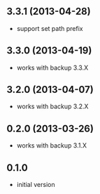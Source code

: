 ## 3.3.1 (2013-04-28)

* support set path prefix

## 3.3.0 (2013-04-19)

* works with backup 3.3.X

## 3.2.0 (2013-04-07)

* works with backup 3.2.X

## 0.2.0 (2013-03-26)

* works with backup 3.1.X

## 0.1.0

* initial version
